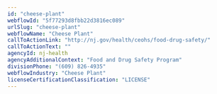```yaml
---
id: "cheese-plant"
webflowId: "5f77293d8fbb22d3816ec089"
urlSlug: "cheese-plant"
webflowName: "Cheese Plant"
callToActionLink: "http://nj.gov/health/ceohs/food-drug-safety/"
callToActionText: ""
agencyId: nj-health
agencyAdditionalContext: "Food and Drug Safety Program"
divisionPhone: "(609) 826-4935"
webflowIndustry: "Cheese Plant"
licenseCertificationClassification: "LICENSE"
---
```

